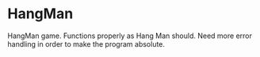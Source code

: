 # HangMan

HangMan game. Functions properly as Hang Man should. Need more error handling in order to make the program absolute.
